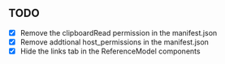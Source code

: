 ## TODO

- [x] Remove the clipboardRead permission in the manifest.json
- [x] Remove addtional host_permissions in the manifest.json
- [x] Hide the links tab in the ReferenceModel components